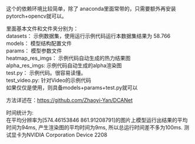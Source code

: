 这个的依赖环境比较简单，除了 anaconda里面常带的，只需要额外再安装pytorch+opencv就可以。    

里面基本文件和文件夹分别为：    
  datasets： 示例数据集，使用运行示例代码运行本数据集结果为 58.766    
  models： 模型结构配置文件    
  params： 模型参数文件    
  heatmap_res_imgs： 示例代码自动生成的热力结果图    
  alpha_res_imgs:  示例代码自动生成的alpha渲染图   
  test.py： 示例代码。很容易读懂。    
  test_video.py: 针对Video的示例代码   
  如果仅仅是使用，则具备models+params+test.py就可以


 方法详述在：https://github.com/Zhaoyi-Yan/DCANet    

时间统计为:    
  在平均分辨率为[574.46153846 861.91208791]的图片上模型运行出结果的平均时间为94ms, 产生渲染图的平均时间为9ms, 所以总运行时间差不多为100ms. 测试显卡为NVIDIA Corporation Device 2208








